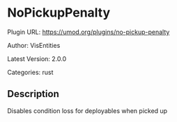 # NoPickupPenalty

Plugin URL: https://umod.org/plugins/no-pickup-penalty

Author: VisEntities

Latest Version: 2.0.0

Categories: rust

## Description

Disables condition loss for deployables when picked up
